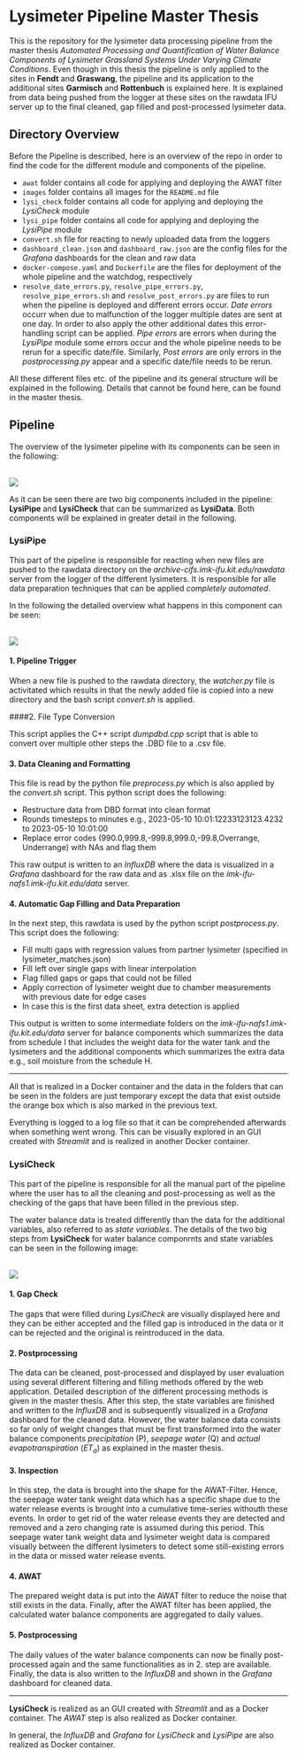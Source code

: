 # Lysimeter Pipeline Master Thesis

This is the repository for the lysimeter data processing pipeline from the master thesis <i>Automated Processing and Quantification of Water Balance Components of Lysimeter Grassland Systems Under Varying Climate Conditions</i>. Even though in this thesis the pipeline is only applied to the sites in **Fendt** and **Graswang**, the pipeline and its application to the additional sites **Garmisch** and **Rottenbuch** is explained here. It is explained from data being pushed from the logger at these sites on the rawdata IFU server up to the final cleaned, gap filled and post-processed lysimeter data.

## Directory Overview

Before the Pipeline is described, here is an overview of the repo in order to find the code for the different module and components of the pipeline.

- `awat` folder contains all code for applying and deploying the AWAT filter
- `images` folder contains all images for the `README.md` file
- `lysi_check` folder contains all code for applying and deploying the _LysiCheck_ module
- `lysi_pipe` folder contains all code for applying and deploying the _LysiPipe_ module
- `convert.sh` file for reacting to newly uploaded data from the loggers
- `dashboard_clean.json` and `dashboard_raw.json` are the config files for the _Grafana_ dashboards for the clean and raw data
- `docker-compose.yaml` and `Dockerfile` are the files for deployment of the whole pipeline and the watchdog, respectively
- `resolve_date_errors.py`, `resolve_pipe_errors.py`, `resolve_pipe_errors.sh` and `resolve_post_errors.py` are files to run when the pipeline is deployed and different errors occur. _Date errors_ occurr when due to malfunction of the logger multiple dates are sent at one day. In order to also apply the other additional dates this error-handling script can be applied. _Pipe errors_ are errors when during the _LysiPipe_ module some errors occur and the whole pipeline needs to be rerun for a specific date/file. Similarly, _Post errors_ are only errors in the _postprocessing.py_ appear and a specific date/file needs to be rerun.

All these different files etc. of the pipeline and its general structure will be explained in the following. Details that cannot be found here, can be found in the master thesis.

## Pipeline

The overview of the lysimeter pipeline with its components can be seen in the following:

<br/>
<img src="./images/overview.png"/>
<br/>

As it can be seen there are two big components included in the pipeline: **LysiPipe** and **LysiCheck** that can be summarized as **LysiData**. Both components will be explained in greater detail in the following.

### LysiPipe

This part of the pipeline is responsible for reacting when new files are pushed to the rawdata directory on the _archive-cifs.imk-ifu.kit.edu/rawdata_ server from the logger of the different lysimeters. It is responsible for alle data preparation techniques that can be applied _completely automated_.

In the following the detailed overview what happens in this component can be seen:

<br/>
<img src="./images/lysi_pipe_detailed.png"/>
<br/>

#### 1. Pipeline Trigger

When a new file is pushed to the rawdata directory, the _watcher.py_ file is activitated which results in that the newly added file is copied into a new directory and the bash script _convert.sh_ is applied.

####2. File Type Conversion

This script applies the C++ script _dumpdbd.cpp_ script that is able to convert over multiple other steps the .DBD file to a .csv file.

#### 3. Data Cleaning and Formatting

This file is read by the python file _preprocess.py_ which is also applied by the _convert.sh_ script. This python script does the following:

- Restructure data from DBD format into clean format
- Rounds timesteps to minutes e.g., 2023-05-10 10:01:12233123123.4232 to 2023-05-10 10:01:00
- Replace error codes (990.0,999.8,-999.8,999.0,-99.8,Overrange, Underrange) with NAs and flag them

This raw output is written to an _InfluxDB_ where the data is visualized in a _Grafana_ dashboard for the raw data and as .xlsx file on the _imk-ifu-nafs1.imk-ifu.kit.edu/data_ server.

#### 4. Automatic Gap Filling and Data Preparation

In the next step, this rawdata is used by the python script _postprocess.py_. This script does the following:

- Fill multi gaps with regression values from partner lysimeter (specified in lysimeter_matches.json)
- Fill left over single gaps with linear interpolation
- Flag filled gaps or gaps that could not be filled
- Apply correction of lysimeter weight due to chamber measurements with previous date for edge cases
- In case this is the first data sheet, extra detection is applied

This output is written to some intermediate folders on the _imk-ifu-nafs1.imk-ifu.kit.edu/data_ server for balance components which summarizes the data from schedule I that includes the weight data for the water tank and the lysimeters and the additional components which summarizes the extra data e.g., soil moisture from the schedule H.

<hr/>

All that is realized in a Docker container and the data in the folders that can be seen in the folders are just temporary except the data that exist outside the orange box which is also marked in the previous text.

Everything is logged to a log file so that it can be comprehended afterwards when something went wrong. This can be visually explored in an GUI created with _Streamlit_ and is realized in another Docker container.

### LysiCheck

This part of the pipeline is responsible for all the manual part of the pipeline where the user has to all the cleaning and post-processing as well as the checking of the gaps that have been filled in the previous step.

The water balance data is treated differently than the data for the additional variables, also referred to as _state variables_. The details of the two big steps from **LysiCheck** for water balance componrnts and state variables can be seen in the following image:

<br/>
<img src="./images/lysi_check_detailed.png"/>
<br/>

#### 1. Gap Check

The gaps that were filled during _LysiCheck_ are visually displayed here and they can be either accepted and the filled gap is introduced in the data or it can be rejected and the original is reintroduced in the data.

#### 2. Postprocessing

The data can be cleaned, post-processed and displayed by user evaluation using several different filtering and filling methods offered by the web application. Detailed description of the different processing methods is given in the master thesis. After this step, the state variables are finished and written to the _InfluxDB_ and is subsequently visualized in a _Grafana_ dashboard for the cleaned data. However, the water balance data consists so far only of weight changes that must be first transformed into the water balance components _precipitation_ (P), _seepage water_ (Q) and _actual evapotranspiration_ ($ET_a$) as explained in the master thesis.

#### 3. Inspection

In this step, the data is brought into the shape for the AWAT-Filter. Hence, the seepage water tank weight data which has a specific shape due to the water release events is brought into a cumulative time-series withouth these events. In order to get rid of the water release events they are detected and removed and a zero changing rate is assumed during this period. This seepage water tank weight data and lysimeter weight data is compared visually between the different lysimeters to detect some still-existing errors in the data or missed water release events.

#### 4. AWAT

The prepared weight data is put into the AWAT filter to reduce the noise that still exists in the data. Finally, after the AWAT filter has been applied, the calculated water balance components are aggregated to daily values.

#### 5. Postprocessing

The daily values of the water balance components can now be finally post-processed again and the same functionalities as in 2. step are available. Finally, the data is also written to the _InfluxDB_ and shown in the _Grafana_ dashboard for cleaned data.

<hr/>

**LysiCheck** is realized as an GUI created with _Streamlit_ and as a Docker container. The _AWAT_ step is also realized as Docker container.

In general, the _InfluxDB_ and _Grafana_ for _LysiCheck_ and _LysiPipe_ are also realized as Docker container.
